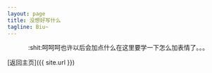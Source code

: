 ```yaml
---
layout: page
title: 没想好写什么
tagline: Biu~
---
```


<div style="text-align:center">:shit:呵呵呵也许以后会加点什么在这里要学一下怎么加表情了。。。</div>

[返回主页]({{ site.url }})
